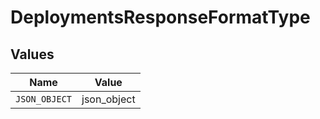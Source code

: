 # DeploymentsResponseFormatType


## Values

| Name          | Value         |
| ------------- | ------------- |
| `JSON_OBJECT` | json_object   |